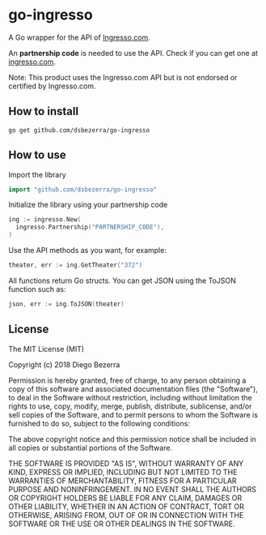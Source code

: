 # go-ingresso

A Go wrapper for the API of [Ingresso.com](https://www.ingresso.com/).

An **partnership code** is needed to use the API. Check if you can get one at [ingresso.com](https://suporte.ingresso.com/hc/pt-br/articles/115001166112-Integra%C3%A7%C3%A3o-com-a-API-de-Conte%C3%BAdo-).

Note: This product uses the Ingresso.com API but is not endorsed or certified by Ingresso.com.

## How to install

```shell
go get github.com/dsbezerra/go-ingresso
```

## How to use

Import the library

```go
import "github.com/dsbezerra/go-ingresso"
```

Initialize the library using your partnership code
```go
ing := ingresso.New(
  ingresso.Partnership("PARTNERSHIP_CODE"),
)
```

Use the API methods as you want, for example:

```go
theater, err := ing.GetTheater("372")
```

All functions return Go structs. You can get JSON using the ToJSON function such as:

```go
json, err := ing.ToJSON(theater)
```

## License

The MIT License (MIT)

Copyright (c) 2018 Diego Bezerra

Permission is hereby granted, free of charge, to any person obtaining a copy
of this software and associated documentation files (the "Software"), to deal
in the Software without restriction, including without limitation the rights
to use, copy, modify, merge, publish, distribute, sublicense, and/or sell
copies of the Software, and to permit persons to whom the Software is
furnished to do so, subject to the following conditions:

The above copyright notice and this permission notice shall be included in all
copies or substantial portions of the Software.

THE SOFTWARE IS PROVIDED "AS IS", WITHOUT WARRANTY OF ANY KIND, EXPRESS OR
IMPLIED, INCLUDING BUT NOT LIMITED TO THE WARRANTIES OF MERCHANTABILITY,
FITNESS FOR A PARTICULAR PURPOSE AND NONINFRINGEMENT. IN NO EVENT SHALL THE
AUTHORS OR COPYRIGHT HOLDERS BE LIABLE FOR ANY CLAIM, DAMAGES OR OTHER
LIABILITY, WHETHER IN AN ACTION OF CONTRACT, TORT OR OTHERWISE, ARISING FROM,
OUT OF OR IN CONNECTION WITH THE SOFTWARE OR THE USE OR OTHER DEALINGS IN THE
SOFTWARE.

